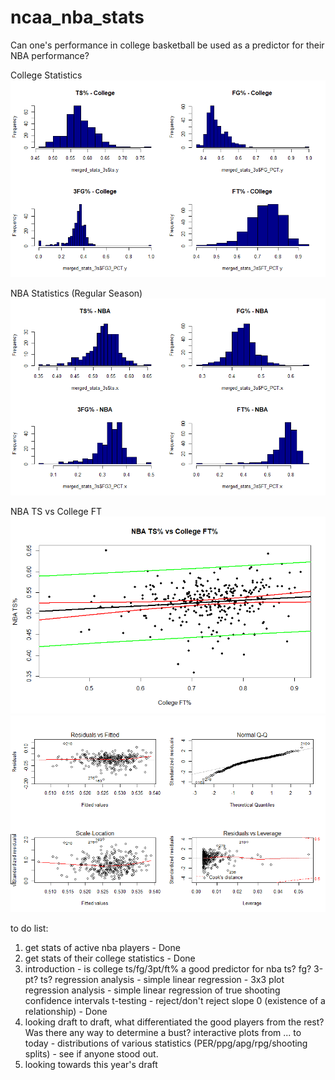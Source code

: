 # ncaa_nba_stats
Can one's performance in college basketball be used as a predictor for their NBA performance? 

College Statistics
![alt text](/images/college_stats.png)

NBA Statistics (Regular Season)
![alt text](/images/nba_stats.png)

NBA TS vs College FT
![alt text](/images/nba_ts_college_ft.png)
![alt text](/images/residuals.png)


to do list:
1) get stats of active nba players - Done
2) get stats of their college statistics - Done
3) introduction - is college ts/fg/3pt/ft% a good predictor for nba ts? fg? 3-pt? ts?
    regression analysis - simple linear regression - 3x3 plot
    regression analysis - simple linear regression of true shooting 
    confidence intervals
    t-testing - reject/don't reject slope 0 (existence of a relationship) - Done
4) looking draft to draft, what differentiated the good players from the rest? Was there any way to determine a bust?
    interactive plots from ... to today - distributions of various statistics (PER/ppg/apg/rpg/shooting splits) - see if anyone stood out. 
5) looking towards this year's draft

